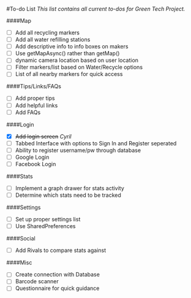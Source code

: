 #To-do List
*This list contains all current to-dos for Green Tech Project.*

####Map
- [ ] Add all recycling markers
- [ ] Add all water refilling stations
- [ ] Add descriptive info to info boxes on makers
- [ ] Use getMapAsync() rather than getMap()
- [ ] dynamic camera location based on user location
- [ ] Filter markers/list based on Water/Recycle options
- [ ] List of all nearby markers for quick access

####Tips/Links/FAQs
- [ ] Add proper tips
- [ ] Add helpful links
- [ ] Add FAQs

####Login
- [x] ~~Add login screen~~       *Cyril*
- [ ] Tabbed Interface with options to Sign In and Register seperated
- [ ] Ability to register username/pw through database
- [ ] Google Login
- [ ] Facebook Login

####Stats
- [ ] Implement a graph drawer for stats activity
- [ ] Determine which stats need to be tracked

####Settings
- [ ] Set up proper settings list
- [ ] Use SharedPreferences

####Social
- [ ] Add Rivals to compare stats against

####Misc
- [ ] Create connection with Database
- [ ] Barcode scanner
- [ ] Questionnaire for quick guidance
